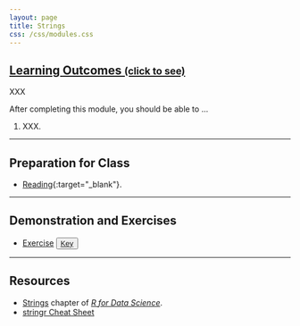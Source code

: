 ```yaml
---
layout: page
title: Strings
css: /css/modules.css
---
```


<div class="panel-group-ILOs">
  <div class="panel panel-default">
    <div class="panel-heading">
      <h2 class="panel-title">
        <a data-toggle="collapse" href="#ILOs">Learning Outcomes <small>(click to see)</small></a>
      </h2>
    </div>
    <div id="ILOs" class="panel-collapse collapse">
      <div class="panel-body">
XXX
<p>After completing this module, you should be able to ...</p>

<ol>
  <li>XXX.</li>
</ol>
      </div>
    </div>
  </div>
</div>

----

## Preparation for Class

* [Reading](http://derekogle.com/BookWrangling/strings.html){:target="_blank"}.

----

## Demonstration and Exercises

<ul>
  <li><a href="CE_1.html">Exercise</a> <button type="button" class="btn btn-light btn-sm btn-space"><a href="CE_1.R">Key</a></button></li>
</ul>

----

## Resources

* [Strings](https://r4ds.had.co.nz/strings.html#strings) chapter of [*R for Data Science*](https://r4ds.had.co.nz/index.html).
* [stringr Cheat Sheet](https://rawgit.com/rstudio/cheatsheets/master/strings.pdf)
